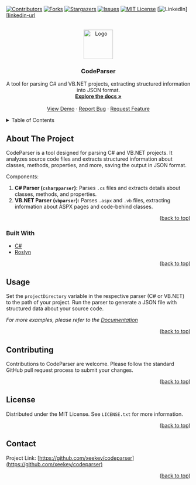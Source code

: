<a name="readme-top"></a>

[![Contributors][contributors-shield]][contributors-url]
[![Forks][forks-shield]][forks-url]
[![Stargazers][stars-shield]][stars-url]
[![Issues][issues-shield]][issues-url]
[![MIT License][license-shield]][license-url]
[![LinkedIn][linkedin-shield]][[linkedin-url]

<!-- PROJECT LOGO -->
<br />
<div align="center">
  <a href="https://github.com/xeekey/codeparser">
    <img src="images/logo.png" alt="Logo" width="80" height="80">
  </a>

<h3 align="center">CodeParser</h3>

  <p align="center">
    A tool for parsing C# and VB.NET projects, extracting structured information into JSON format.
    <br />
    <a href="https://github.com/xeekey/codeparser"><strong>Explore the docs »</strong></a>
    <br />
    <br />
    <a href="https://github.com/xeekey/codeparser">View Demo</a>
    ·
    <a href="https://github.com/xeekey/codeparser/issues">Report Bug</a>
    ·
    <a href="https://github.com/xeekey/codeparser/issues">Request Feature</a>
  </p>
</div>

<!-- TABLE OF CONTENTS -->
<details>
  <summary>Table of Contents</summary>
  <ol>
    <li>
      <a href="#about-the-project">About The Project</a>
      <ul>
        <li><a href="#built-with">Built With</a></li>
      </ul>
    </li>
    <li><a href="#usage">Usage</a></li>
    <li><a href="#contributing">Contributing</a></li>
    <li><a href="#license">License</a></li>
    <li><a href="#contact">Contact</a></li>
  </ol>
</details>

<!-- ABOUT THE PROJECT -->
## About The Project

CodeParser is a tool designed for parsing C# and VB.NET projects. It analyzes source code files and extracts structured information about classes, methods, properties, and more, saving the output in JSON format.

Components:
1. **C# Parser (`csharpparser`):** Parses `.cs` files and extracts details about classes, methods, and properties.
2. **VB.NET Parser (`vbparser`):** Parses `.aspx` and `.vb` files, extracting information about ASPX pages and code-behind classes.

<p align="right">(<a href="#readme-top">back to top</a>)</p>

### Built With

* [C#](https://docs.microsoft.com/en-us/dotnet/csharp/)
* [Roslyn](https://learn.microsoft.com/en-us/dotnet/csharp/roslyn-sdk/)

<p align="right">(<a href="#readme-top">back to top</a>)</p>

<!-- USAGE EXAMPLES -->
## Usage

Set the `projectDirectory` variable in the respective parser (C# or VB.NET) to the path of your project. Run the parser to generate a JSON file with structured data about your source code.

_For more examples, please refer to the [Documentation](https://github.com/xeekey/codeparser)_

<p align="right">(<a href="#readme-top">back to top</a>)</p>

<!-- CONTRIBUTING -->
## Contributing

Contributions to CodeParser are welcome. Please follow the standard GitHub pull request process to submit your changes.

<p align="right">(<a href="#readme-top">back to top</a>)</p>

<!-- LICENSE -->
## License

Distributed under the MIT License. See `LICENSE.txt` for more information.

<p align="right">(<a href="#readme-top">back to top</a>)</p>

<!-- CONTACT -->
## Contact
Project Link: [https://github.com/xeekey/codeparser](https://github.com/xeekey/codeparser)

<p align="right">(<a href="#readme-top">back to top</a>)</p>


<!-- MARKDOWN LINKS & IMAGES -->
[contributors-shield]: https://img.shields.io/github/contributors/xeekey/codeparser.svg?style=for-the-badge
[contributors-url]: https://github.com/xeekey/codeparser/graphs/contributors
[forks-shield]: https://img.shields.io/github/forks/xeekey/codeparser.svg?style=for-the-badge
[forks-url]: https://github.com/xeekey/codeparser/network/members
[stars-shield]: https://img.shields.io/github/stars/xeekey/codeparser.svg?style=for-the-badge
[stars-url]: https://github.com/xeekey/codeparser/stargazers
[issues-shield]: https://img.shields.io/github/issues/xeekey/codeparser.svg?style=for-the-badge
[issues-url]: https://github.com/xeekey/codeparser/issues
[license-shield]: https://img.shields.io/github/license/xeekey/codeparser.svg?style=for-the-badge
[license-url]: https://github.com/xeekey/codeparser/blob/master/LICENSE.txt
[linkedin-shield]: https://img.shields.io/badge/-LinkedIn-black.svg?style=for-the-badge&logo=linkedin&
[linkedin-url]: https://www.linkedin.com/in/kasper-hjort-j%C3%A6ger-5121881b5/

